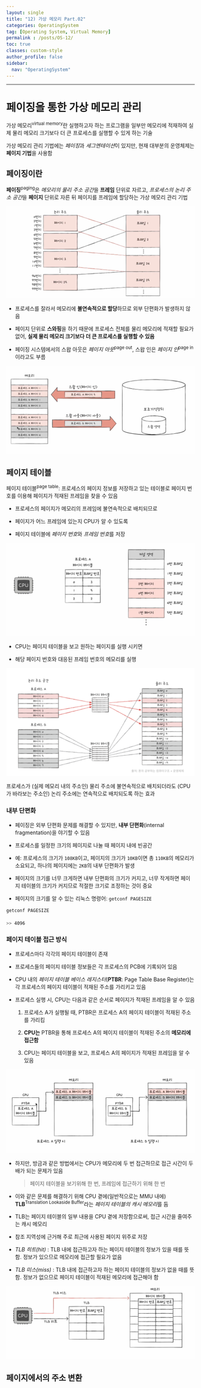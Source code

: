 ```yaml
---
layout: single
title: "12) 가상 메모리 Part.02"
categories: OperatingSystem
tag: [Operating System, Virtual Memory]
permalink : /posts/OS-12/
toc: true
classes: custom-style
author_profile: false
sidebar:
  nav: "OperatingSystem"
---
```


<hr>

# 페이징을 통한 가상 메모리 관리

가상 메모리<sup>virtual memory</sup>란 실행하고자 하는 프로그램을 일부만 메모리에 적재하여 실제 물리 메모리 크기보다 더 큰 프로세스를 실행할 수 있게 하는 기술

가상 메모리 관리 기법에는 *페이징*과 *세그멘테이션*이 있지만, 현재 대부분의 운영체제는 **페이지 기법**을 사용함

## 페이징이란

**페이징**<sup>paging</sup>은 *메모리의 물리 주소 공간*을 **프레임** 단위로 자르고, *프로세스의 논리 주소 공간*을 **페이지** 단위로 자른 뒤 페이지를 프레임에 할당하는 가상 메모리 관리 기법

<p id="img_center">
  <img 
        src="../../assets/images/OperatingSystem/VirtualMemory02-1.png"
        alt="image"
        title="image"
  >
</p>

- 프로세스를 잘라서 메모리에 **불연속적으로 할당**하므로 외부 단편화가 발생하지 않음

- 페이지 단위로 **스와핑**을 하기 때문에 프로세스 전체를 물리 메모리에 적재할 필요가 없어, **실제 물리 메모리 크기보다 더 큰 프로세스를 실행할 수 있음**

- 페이징 시스템에서의 스왑 아웃은 *페이지 아웃*<sup>page out</sup>, 스왑 인은 *페이지 인*<sup>page in</sup>이라고도 부름

<p id="img_center">
  <img 
        src="../../assets/images/OperatingSystem/VirtualMemory02-2.png"
        alt="image"
        title="image"
  >
</p>

## 페이지 테이블

페이지 테이블<sup>page table</sup>: 프로세스의 페이지 정보를 저장하고 있는 테이블로 페이지 번호를 이용해 페이지가 적재된 프레임을 찾을 수 있음 

- 프로세스의 페이지가 메모리의 프레임에 불연속적으로 배치되므로

- 페이지가 어느 프레임에 있는지 CPU가 알 수 있도록

- 페이지 테이블에 *페이지 번호*와 *프레임 번호*를 저장

<p id="img_center">
  <img 
        src="../../assets/images/OperatingSystem/VirtualMemory02-3.png"
        alt="image"
        title="image"
  >
</p>

- CPU는 페이지 테이블을 보고 원하는 페이지를 실행 시키면

- 해당 페이지 번호와 대응된 프레임 번호의 메모리를 실행

<p id="img_center">
  <img 
        src="../../assets/images/OperatingSystem/VirtualMemory02-4.png"
        alt="image"
        title="image"
  >
</p>

프로세스가 (실제 메모리 내의 주소인) 물리 주소에 불연속적으로 배치되더라도 (CPU가 바라보는 주소인) 논리 주소에는 연속적으로 배치되도록 하는 효과

### 내부 단편화

- 페이징은 외부 단편화 문제를 해결할 수 있지만, **내부 단편화**(internal fragmentation)을 야기할 수 있음

- 프로세스를 일정한 크기의 페이지로 나눌 때 페이지 내에 빈공간

- 예: 프로세스의 크기가 `108KB`이고, 페이지의 크기가 `10KB`이면 총 `110KB`의 메모리가 소요되고, 하나의 페이지에는 `2KB`의 내부 단편화가 발생  

- 페이지의 크기를 너무 크게하면 내부 단편화의 크기가 커지고, 너무 작게하면 페이지 테이블의 크기가 커지므로 적절한 크기로 조정하는 것이 중요

- 페이지의 크기를 알 수 있는 리눅스 명령어: `getconf PAGESIZE`

```bash
getconf PAGESIZE

>> 4096
```

### 페이지 테이블 접근 방식

- 프로세스마다 각각의 페이지 테이블이 존재

- 프로세스들의 페이지 테이블 정보들은 각 프로세스의 PCB에 기록되어 있음

- CPU 내의 *페이지 테이블 베이스 레지스터*(**PTBR**: Page Table Base Register)는 각 프로세스의 페이지 테이블이 적재된 주소를 가리키고 있음

- 프로세스 실행 시, CPU는 다음과 같은 순서로 페이지가 적재된 프레임을 알 수 있음

  1. 프로세스 A가 실행될 때, PTBR은 프로세스 A의 페이지 테이블이 적재된 주소를 가리킴

  2. **CPU는** PTBR을 통해 프로세스 A의 페이지 테이블이 적재된 주소의 **메모리에 접근함**

  3. CPU는 페이지 테이블을 보고, 프로세스 A의 페이지가 적재된 프레임을 알 수 있음

<p id="img_center">
  <img 
        src="../../assets/images/OperatingSystem/VirtualMemory02-5.png"
        alt="image"
        title="image"
  >
</p>

- 하지만, 방금과 같은 방법에서는 CPU가 메모리에 두 번 접근하므로 접근 시간이 두 배가 되는 문제가 있음

  > 페이지 테이블을 보기위해 한 번, 프레임에 접근하기 위해 한 번 

- 이와 같은 문제를 해결하기 위해 CPU 곁에(일반적으로는 MMU 내에) **TLB**<sup>Translation Lookaside Buffer</sup>라는 *페이지 테이블의 캐시 메모리*를 둠

- TLB는 페이지 테이블의 일부 내용을 CPU 곁에 저장함으로써, 접근 시간을 줄여주는 캐시 메모리

- 참조 지역성에 근거해 주로 최근에 사용된 페이지 위주로 저장

- *TLB 히트(hit)* : TLB 내에 접근하고자 하는 페이지 테이블의 정보가 있을 때를 뜻함. 정보가 있으므로 메모리에 접근할 필요가 없음 

- *TLB 미스(miss)* : TLB 내에 접근하고자 하는 페이지 테이블의 정보가 없을 때를 뜻함. 정보가 없으므로 페이지 테이블이 적재된 메모리에 접근해야 함

<p id="img_center">
  <img 
        src="../../assets/images/OperatingSystem/VirtualMemory02-6.png"
        alt="image"
        title="image"
  >
</p>

## 페이지에서의 주소 변환